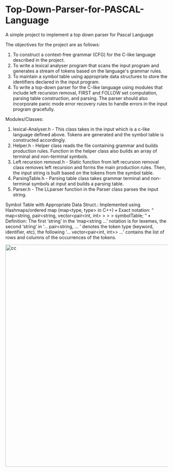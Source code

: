 # Top-Down-Parser-for-PASCAL-Language
A simple project to implement a top down parser for Pascal Language

The objectives for the project are as follows:
1. To construct a context-free grammar (CFG) for the C-like language described in the project.
2. To write a lexical analyser program that scans the input program and generates a stream of tokens based on the language's grammar rules.
3. To maintain a symbol table using appropriate data structures to store the identifiers declared in the input program.
4. To write a top-down parser for the C-like language using modules that include left recursion removal, FIRST and FOLLOW set computation, parsing table construction, and parsing. The parser should also incorporate panic mode error recovery rules to handle errors in the input program gracefully.

Modules/Classes:
1) lexical-Analyser.h -
This class takes in the input which is a c-like language defined above.
Tokens are generated and the symbol table is constructed accordingly.
2) Helper.h -
Helper class reads the file containing grammar and builds production rules.
Function in the helper class also builds an array of terminal and non-terminal symbols.
3) Left recursion removal.h -
Static function from left recursion removal class removes left recursion and forms the main production rules.
Then, the input string is built based on the tokens from the symbol table.
4) ParsingTable.h -
Parsing table class takes grammar terminal and non-terminal symbols at input and builds a parsing table.
5) Parser.h -
The LLparser function in the Parser class parses the input string.

Symbol Table with Appropriate Data Struct.:
Implemented using Hashmaps/ordered map (map<type, type> in C++)
• Exact notation: “ map<string, pair<string, vector<pair<int, int> > > > symbolTable; ”
• Definition: The first ‘string’ in the ‘map<string …’ notation is for lexemes, the second ‘string’ in ‘... pair<string, … ’ denotes the token type (keyword, identifier, etc), the following ‘... vector<pair<int, int>> …’ contains the list of rows and columns of the occurrences of the tokens.

<img width="691" alt="cc" src="https://github.com/Supro404/Top-Down-Parser-for-PASCAL-Language/assets/101434401/30ef8307-7e25-4284-b012-eeb5d3ecece6">
